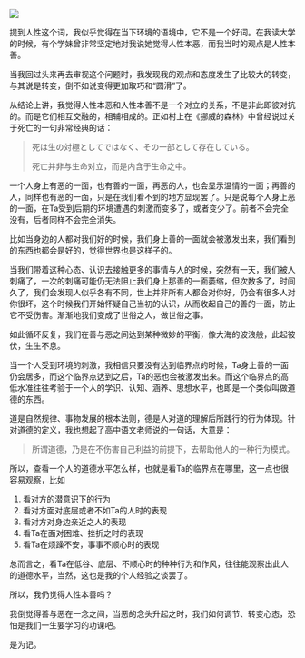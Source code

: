 
![](https://rolen.wiki/wp-content/uploads/2025/04/Is-Human-Nature-Inherently-Good-768x432.jpeg)

提到人性这个词，我似乎觉得在当下环境的语境中，它不是一个好词。在我读大学的时候，有个学妹曾非常坚定地对我说她觉得人性本恶，而我当时的观点是人性本善。

当我回过头来再去审视这个问题时，我发现我的观点和态度发生了比较大的转变，与其说是转变，倒不如说变得更加取巧和“圆滑”了。

从结论上讲，我觉得人性本恶和人性本善不是一个对立的关系，不是非此即彼对抗的。而是它们相互交融的，相辅相成的。正如村上在《挪威的森林》中曾经说过关于死亡的一句非常经典的话：

> 死は生の対極としてではなく、その一部として存在している。
> 
> 死亡并非与生命对立，而是内含于生命之中。

一个人身上有恶的一面，也有善的一面，再恶的人，也会显示温情的一面；再善的人，同样也有恶的一面，只是在我们看不到的地方显现罢了。只是说每个人身上恶的一面，在Ta受到后期的环境遭遇的刺激而变多了，或者变少了。前者不会完全没有，后者同样不会完全消失。

比如当身边的人都对我们好的时候，我们身上善的一面就会被激发出来，我们看到的东西也都会是好的，觉得世界也是这样子的。

当我们带着这种心态、认识去接触更多的事情与人的时候，突然有一天，我们被人刺痛了，一次的刺痛可能仍无法阻止我们身上那善的一面萎缩，但次数多了，时间久了，我们会发现人似乎各有不同，世上并非所有人都会对你好，仍会有很多人对你很坏，这个时候我们开始怀疑自己当初的认识，从而收起自己的善的一面，防止它不受伤害。渐渐地我们变成了世俗之人，做世俗之事。

如此循环反复，我们在善与恶之间达到某种微妙的平衡，像大海的波浪般，此起彼伏，生生不息。

当一个人受到环境的刺激，我相信只要没有达到临界点的时候，Ta身上善的一面仍会居多，而这个临界点达到之后，Ta的恶也会被激发出来。而这个临界点的高低水准往往考验于一个人的学识、认知、涵养、思想水平，也即是一个类似叫做道德的东西。

道是自然规律、事物发展的根本法则，德是人对道的理解后所践行的行为体现。针对道德的定义，我也想起了高中语文老师说的一句话，大意是：

> 所谓道德，乃是在不伤害自己利益的前提下，去帮助他人的一种行为模式。

所以，查看一个人的道德水平怎么样，也就是看Ta的临界点在哪里，这一点也很容易观察，比如

1. 看对方的潜意识下的行为
2. 看对方面对底层或者不如Ta的人时的表现
3. 看对方对身边亲近之人的表现
4. 看Ta在面对困难、挫折之时的表现
5. 看Ta在烦躁不安，事事不顺心时的表现

总而言之，看Ta在低谷、底层、不顺心时的种种行为和作风，往往能观察出此人的道德水平，当然，这也是我的个人经验之谈罢了。

所以，我仍觉得人性本善吗？

我倒觉得善与恶在一念之间，当恶的念头升起之时，我们如何调节、转变心态，恐怕是我们一生要学习的功课吧。

是为记。